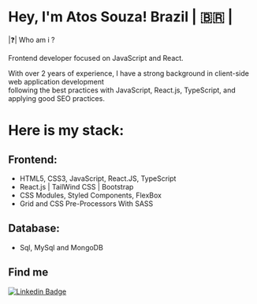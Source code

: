 # Hey, I'm Atos Souza!  Brazil  | 🇧🇷 |

|❓| Who am i ? 

Frontend developer focused on JavaScript and React.

With over 2 years of experience, I have a strong background in client-side web application development <br/> following the best practices with JavaScript, React.js, TypeScript, and applying good SEO practices.


# Here is my stack: 

## Frontend: 
- HTML5, CSS3, JavaScript, React.JS, TypeScript
- React.js | TailWind CSS | Bootstrap
- CSS Modules, Styled Components, FlexBox
- Grid and CSS Pre-Processors With SASS

## Database: 
- Sql, MySql and MongoDB


## Find me

[![Linkedin Badge](https://img.shields.io/badge/-Atos%20Souza-6633cc?style=flat-square&logo=Linkedin&logoColor=white&link=https://www.linkedin.com/in/atossouza/)](https://www.linkedin.com/in/atossouza/) 
